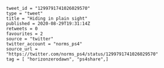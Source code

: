 ```
tweet_id = "1299791741026029570"
type = "tweet"
title = "Hiding in plain sight"
published = 2020-08-29T19:31:14Z
retweets = 0
favourites = 2
source = "twitter"
twitter_account = "norms_ps4"
source_url = "https://twitter.com/norms_ps4/status/1299791741026029570"
tag = [ "horizonzerodawn", "ps4share",]
```

<p class='image'><img src='https://mnf.m17s.net/2020/08/29/EgnJsnHWoAEfDcH.jpg' alt=''></p>

